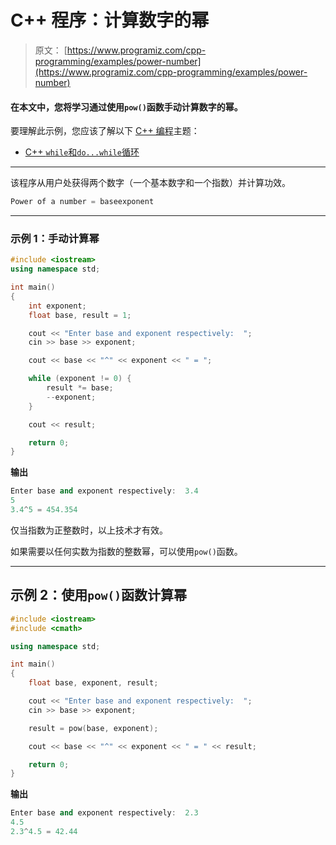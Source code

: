# C++ 程序：计算数字的幂

> 原文： [https://www.programiz.com/cpp-programming/examples/power-number](https://www.programiz.com/cpp-programming/examples/power-number)

#### 在本文中，您将学习通过使用`pow()`函数手动计算数字的幂。

要理解此示例，您应该了解以下 [C++ 编程](/cpp-programming "C++ tutorial")主题：

*   [C++ `while`和`do...while`循环](/cpp-programming/do-while-loop)

* * *

该程序从用户处获得两个数字（一个基本数字和一个指数）并计算功效。

```cpp
Power of a number = baseexponent
```

* * *

### 示例 1：手动计算幂

```cpp
#include <iostream>
using namespace std;

int main() 
{
    int exponent;
    float base, result = 1;

    cout << "Enter base and exponent respectively:  ";
    cin >> base >> exponent;

    cout << base << "^" << exponent << " = ";

    while (exponent != 0) {
        result *= base;
        --exponent;
    }

    cout << result;

    return 0;
} 
```

**输出**

```cpp
Enter base and exponent respectively:  3.4
5
3.4^5 = 454.354
```

仅当指数为正整数时，以上技术才有效。

如果需要以任何实数为指数的整数幂，可以使用`pow()`函数。

* * *

## 示例 2：使用`pow()`函数计算幂

```cpp
#include <iostream>
#include <cmath>

using namespace std;

int main() 
{
    float base, exponent, result;

    cout << "Enter base and exponent respectively:  ";
    cin >> base >> exponent;

    result = pow(base, exponent);

    cout << base << "^" << exponent << " = " << result;

    return 0;
} 
```

**输出**

```cpp
Enter base and exponent respectively:  2.3
4.5
2.3^4.5 = 42.44
```
